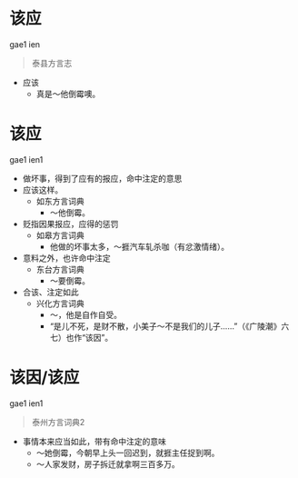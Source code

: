 # 该应
gae1 ien
> 泰县方言志
- 应该
  - 真是～他倒霉噢。

# 该应
gae1 ien1
+ 做坏事，得到了应有的报应，命中注定的意思
+ 应该这样。
  * 如东方言词典
    - ～他倒霉。
+ 贬指因果报应，应得的惩罚
  * 如皋方言词典
    - 他做的坏事太多，～捱汽车轧杀咖（有忿激情绪）。
+ 意料之外，也许命中注定
  * 东台方言词典
    - ～要倒霉。
+ 合该、注定如此
  * 兴化方言词典
    - ～，他是自作自受。
    - “是儿不死，是财不散，小美子～不是我们的儿子……”（《广陵潮》六七）也作“该因”。

# 该因/该应
gae1 ien1
> 泰州方言词典2
- 事情本来应当如此，带有命中注定的意味
  - ～她倒霉，今朝早上头一回迟到，就捱主任捉到啊。
  - ～人家发财，房子拆迁就拿啊三百多万。
